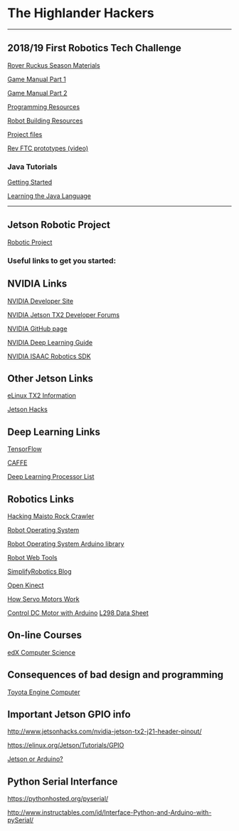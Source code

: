 # The Highlander Hackers
-------------------------------------------------------------------

## 2018/19 First Robotics Tech Challenge
[Rover Ruckus Season Materials](https://www.firstinspires.org/resource-library/ftc/game-and-season-info)

[Game Manual Part 1](https://www.firstinspires.org/sites/default/files/uploads/resource_library/ftc/2018-2019/game-manual-part-1.pdf)

[Game Manual Part 2](https://www.firstinspires.org/sites/default/files/uploads/resource_library/ftc/2018-2019/game-manual-part-2.pdf)

[Programming Resources](https://www.firstinspires.org/resource-library/ftc/technology-information-and-resources)

[Robot Building Resources](https://www.firstinspires.org/resource-library/ftc/robot-building-resources)

[Project files](https://github.com/ftctechnh/ftc_app)

[Rev FTC prototypes (video)](https://www.youtube.com/watch?v=BkHIKwsIb8Y)

### Java Tutorials
[Getting Started](https://docs.oracle.com/javase/tutorial/getStarted/index.html)

[Learning the Java Language](https://docs.oracle.com/javase/tutorial/java/index.html)

------------

## Jetson Robotic Project
[Robotic Project](https://github.com/dschmenk/Highlander-Hackers/blob/master/doc/HH-Robot.md)

### Useful links to get you started:
NVIDIA Links
------------
[NVIDIA Developer Site](https://developer.nvidia.com/)

[NVIDIA Jetson TX2 Developer Forums](https://devtalk.nvidia.com/default/board/188/jetson-tx2/)

[NVIDIA GitHub page](https://github.com/nvidia)

[NVIDIA Deep Learning Guide](https://github.com/dusty-nv/jetson-inference)

[NVIDIA ISAAC Robotics SDK](https://blogs.nvidia.com/blog/2018/03/27/isaac-robotics-sdk)

Other Jetson Links
------------------
[eLinux TX2 Information](https://elinux.org/Jetson_TX2)

[Jetson Hacks](http://www.jetsonhacks.com/)

Deep Learning Links
-------------------
[TensorFlow](https://www.tensorflow.org/)

[CAFFE](http://caffe.berkeleyvision.org/)

[Deep Learning Processor List](https://github.com/basicmi/Deep-Learning-Processor-List/blob/master/README.md)

Robotics Links
--------------

[Hacking Maisto Rock Crawler](http://www.instructables.com/id/Arduino-Xbox-RC-Car-Hack-Maisto-Rock-Crawler/)

[Robot Operating System](http://www.ros.org/)

[Robot Operating System Arduino library](http://wiki.ros.org/rosserial_arduino/Tutorials/Arduino%20IDE%20Setup)

[Robot Web Tools](http://robotwebtools.org)

[SimplifyRobotics Blog](https://simplifyrobotics.wordpress.com/)

[Open Kinect](https://openkinect.org/wiki/Getting_Started)

[How Servo Motors Work](https://www.jameco.com/Jameco/workshop/howitworks/how-servo-motors-work.html)

[Control DC Motor with Arduino](https://howtomechatronics.com/tutorials/arduino/arduino-dc-motor-control-tutorial-l298n-pwm-h-bridge/)
[L298 Data Sheet](http://www.st.com/content/ccc/resource/technical/document/datasheet/82/cc/3f/39/0a/29/4d/f0/CD00000240.pdf/files/CD00000240.pdf/jcr:content/translations/en.CD00000240.pdf)

On-line Courses
---------------
[edX Computer Science](https://www.edx.org/course?subject=Computer%20Science)

Consequences of bad design and programming
------------------------------------------
[Toyota Engine Computer](http://www.safetyresearch.net/blog/articles/toyota-unintended-acceleration-and-big-bowl-“spaghetti”-code)

Important Jetson GPIO info
------------------------------------------
http://www.jetsonhacks.com/nvidia-jetson-tx2-j21-header-pinout/

https://elinux.org/Jetson/Tutorials/GPIO

[Jetson or Arduino?](https://github.com/dschmenk/Highlander-Hackers/wiki/Jetson-or-Arduino-for-motor-control)

Python Serial Interfance
------------------------------------------

https://pythonhosted.org/pyserial/

http://www.instructables.com/id/Interface-Python-and-Arduino-with-pySerial/
